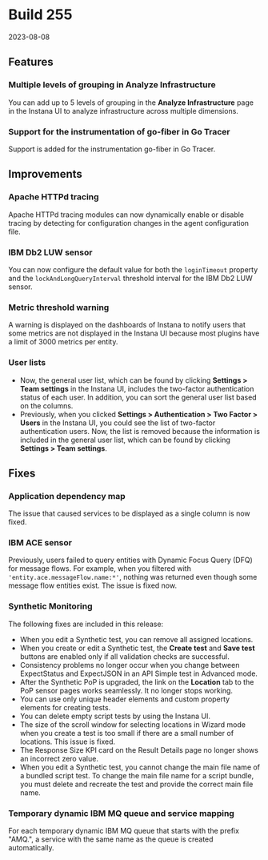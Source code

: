 # Build 255
2023-08-08

## Features

### Multiple levels of grouping in Analyze Infrastructure

You can add up to 5 levels of grouping in the **Analyze Infrastructure** page in the Instana UI to analyze infrastructure across multiple dimensions.

### Support for the instrumentation of go-fiber in Go Tracer

Support is added for the instrumentation go-fiber in Go Tracer.

## Improvements

### Apache HTTPd tracing

Apache HTTPd tracing modules can now dynamically enable or disable tracing by detecting for configuration changes in the agent configuration file.

### IBM Db2 LUW sensor

You can now configure the default value for both the `loginTimeout` property and the `lockAndLongQueryInterval` threshold interval for the IBM Db2 LUW sensor.

### Metric threshold warning

A warning is displayed on the dashboards of Instana to notify users that some metrics are not displayed in the Instana UI because most plugins have a limit of 3000 metrics per entity.

### User lists

- Now, the general user list, which can be found by clicking **Settings > Team settings** in the Instana UI, includes the two-factor authentication status of each user. In addition, you can sort the general user list based on the columns.
- Previously, when you clicked **Settings > Authentication > Two Factor > Users** in the Instana UI, you could see the list of two-factor authentication users. Now, the list is removed because the information is included in the general user list, which can be found by clicking **Settings > Team settings**.

## Fixes

### Application dependency map

The issue that caused services to be displayed as a single column is now fixed.

### IBM ACE sensor

Previously, users failed to query entities with Dynamic Focus Query (DFQ) for message flows. For example, when you filtered with `'entity.ace.messageFlow.name:*'`, nothing was returned even though some message flow entities exist. The issue is fixed now.

### Synthetic Monitoring

The following fixes are included in this release:
- When you edit a Synthetic test, you can remove all assigned locations.
- When you create or edit a Synthetic test, the **Create test** and **Save test** buttons are enabled only if all validation checks are successful.
- Consistency problems no longer occur when you change between ExpectStatus and ExpectJSON in an API Simple test in Advanced mode.
- After the Synthetic PoP is upgraded, the link on the **Location** tab to the PoP sensor pages works seamlessly. It no longer stops working.
- You can use only unique header elements and custom property elements for creating tests.
- You can delete empty script tests by using the Instana UI.
- The size of the scroll window for selecting locations in Wizard mode when you create a test is too small if there are a small number of locations. This issue is fixed.
- The Response Size KPI card on the Result Details page no longer shows an incorrect zero value. 
- When you edit a Synthetic test, you cannot change the main file name of a bundled script test. To change the main file name for a script bundle, you must delete and recreate the test and provide the correct main file name.

### Temporary dynamic IBM MQ queue and service mapping

For each temporary dynamic IBM MQ queue that starts with the prefix "AMQ.", a service with the same name as the queue is created automatically.
